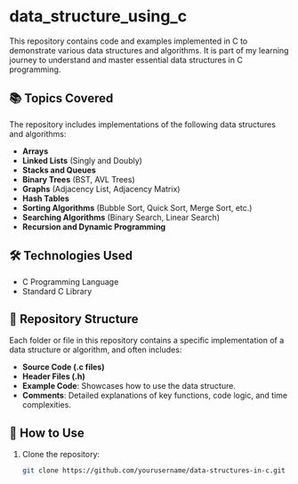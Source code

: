 # data_structure_using_c
This repository contains code and examples implemented in C to demonstrate various data structures and algorithms. It is part of my learning journey to understand and master essential data structures in C programming.

## 📚 Topics Covered

The repository includes implementations of the following data structures and algorithms:

- **Arrays**
- **Linked Lists** (Singly and Doubly)
- **Stacks and Queues**
- **Binary Trees** (BST, AVL Trees)
- **Graphs** (Adjacency List, Adjacency Matrix)
- **Hash Tables**
- **Sorting Algorithms** (Bubble Sort, Quick Sort, Merge Sort, etc.)
- **Searching Algorithms** (Binary Search, Linear Search)
- **Recursion and Dynamic Programming**

## 🛠️ Technologies Used

- C Programming Language
- Standard C Library

## 📂 Repository Structure

Each folder or file in this repository contains a specific implementation of a data structure or algorithm, and often includes:
- **Source Code (.c files)**
- **Header Files (.h)**
- **Example Code**: Showcases how to use the data structure.
- **Comments**: Detailed explanations of key functions, code logic, and time complexities.

## 🚀 How to Use

1. Clone the repository:
   ```bash
   git clone https://github.com/yourusername/data-structures-in-c.git

